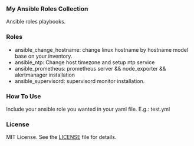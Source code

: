 ### My Ansible Roles Collection 
Ansible roles playbooks.  
### Roles
- ansible_change_hostname: change linux hostname by hostname model base on your inventory.
- ansible_ntp: Change host timezone and setup ntp service
- ansible_prometheus: prometheus server && node_exporter && alertmanager installation
- ansible_supervisord: supervisord monitor installation.
### How To Use
Include your ansible role you wanted in your yaml file. E.g.: test.yml
### License
MIT License. See the [LICENSE](https://github.com/xujpxm/ansible-roles/blob/master/LICENSE) file for details.